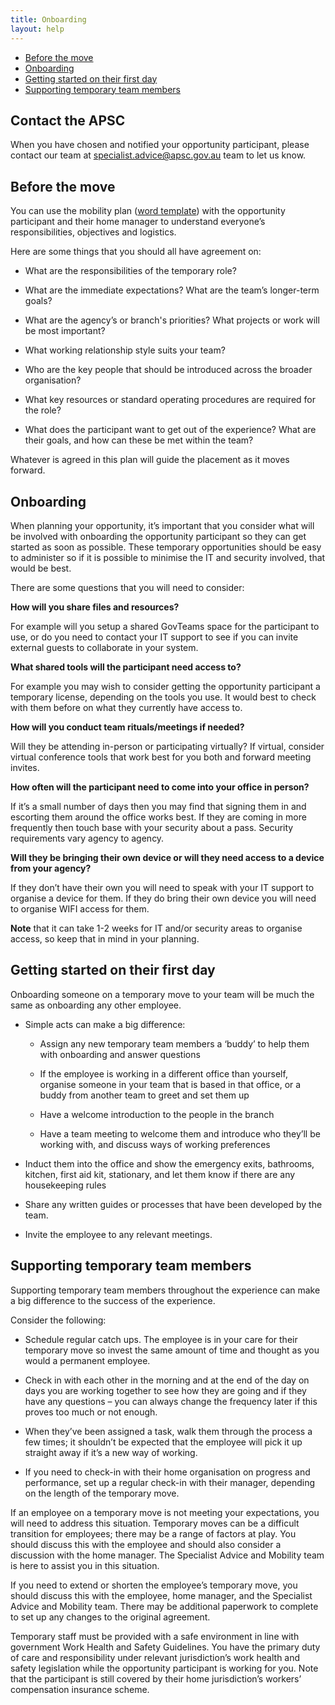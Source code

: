 ```yaml
---
title: Onboarding
layout: help
---
```


* [Before the move](#before_the_move)
* [Onboarding](#onboarding)
* [Getting started on their first day](#get_started_first_day)
* [Supporting temporary team members](#support_temp_team_members)

## Contact the APSC

When you have chosen and notified your opportunity participant, please contact our team at [specialist.advice@apsc.gov.au](mailto:specialist.advice@apsc.gov.au "email") team to let us know.

## <span id="before_the_move">Before the move</span>

You can use the mobility plan ([word template](/mobility-plan.docx)) with the opportunity participant and their home manager to understand everyone’s responsibilities, objectives and logistics.

Here are some things that you should all have agreement on:

* What are the responsibilities of the temporary role?

* What are the immediate expectations? What are the team’s longer-term goals?

* What are the agency’s or branch's priorities? What projects or work will be most important?

* What working relationship style suits your team?

* Who are the key people that should be introduced across the broader organisation?

* What key resources or standard operating procedures are required for the role?

* What does the participant want to get out of the experience? What are their goals, and how can these be met within the team?

Whatever is agreed in this plan will guide the placement as it moves forward.

## <span id="onboarding">Onboarding</span>

When planning your opportunity, it’s important that you consider what will be involved with onboarding the opportunity participant so they can get started as soon as possible. These temporary opportunities should be easy to administer so if it is possible to minimise the IT and security involved, that would be best.

There are some questions that you will need to consider:


**How will you share files and resources?**

For example will you setup a shared GovTeams space for the participant to use, or do you need to contact your IT support to see if you can invite external guests to collaborate in your system.

**What shared tools will the participant need access to?**

For example you may wish to consider getting the opportunity participant a temporary license, depending on the tools you use. It would best to check with them before on what they currently have access to.

**How will you conduct team rituals/meetings if needed?**

Will they be attending in-person or participating virtually? If virtual, consider virtual conference tools that work best for you both and forward meeting invites.

**How often will the participant need to come into your office in person?**

If it’s a small number of days then you may find that signing them in and escorting them around the office works best. If they are coming in more frequently then touch base with your security about a pass. Security requirements vary agency to agency.

**Will they be bringing their own device or will they need access to a device from your agency?**

If they don’t have their own you will need to speak with your IT support to organise a device for them. If they do bring their own device you will need to organise WIFI access for them.

**Note** that it can take 1-2 weeks for IT and/or security areas to organise access, so keep that in mind in your planning.

## <span id="get_started_first_day">Getting started on their first day</span>

Onboarding someone on a temporary move to your team will be much the same as onboarding any other employee.

* Simple acts can make a big difference:

    - Assign any new temporary team members a ‘buddy’ to help them with onboarding and answer questions

    - If the employee is working in a different office than yourself, organise someone in your team that is based in that office, or a buddy from another team to greet and set them up

    - Have a welcome introduction to the people in the branch

    - Have a team meeting to welcome them and introduce who they’ll be working with, and discuss ways of working preferences

* Induct them into the office and show the emergency exits, bathrooms, kitchen, first aid kit, stationary, and let them know if there are any housekeeping rules

* Share any written guides or processes that have been developed by the team.

* Invite the employee to any relevant meetings.

## <span id="support_temp_team_members">Supporting temporary team members</span>

Supporting temporary team members throughout the experience can make a big difference to the success of the experience. 

Consider the following:

* Schedule regular catch ups. The employee is in your care for their temporary move so invest the same amount of time and thought as you would a permanent employee.

* Check in with each other in the morning and at the end of the day on days you are working together to see how they are going and if they have any questions – you can always change the frequency later if this proves too much or not enough.

* When they’ve been assigned a task, walk them through the process a few times; it shouldn’t be expected that the employee will pick it up straight away if it’s a new way of working.

* If you need to check-in with their home organisation on progress and performance, set up a regular check-in with their manager, depending on the length of the temporary move.

If an employee on a temporary move is not meeting your expectations, you will need to address this situation. Temporary moves can be a difficult transition for employees; there may be a range of factors at play. You should discuss this with the employee and should also consider a discussion with the home manager. The Specialist Advice and Mobility team is here to assist you in this situation.

If you need to extend or shorten the employee’s temporary move, you should discuss this with the employee, home manager, and the Specialist Advice and Mobility team. There may be additional paperwork to complete to set up any changes to the original agreement.

Temporary staff must be provided with a safe environment in line with government Work Health and Safety Guidelines. You have the primary duty of care and responsibility under relevant jurisdiction’s work health and safety legislation while the opportunity participant is working for you. Note that the participant is still covered by their home jurisdiction’s workers’ compensation insurance scheme.



